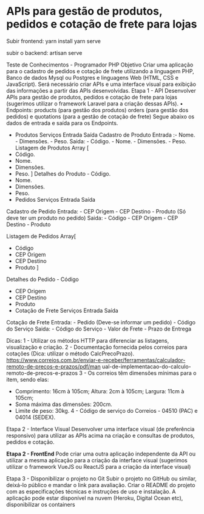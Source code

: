 # APIs para gestão de produtos, pedidos e cotação de frete para lojas

Subir frontend:
yarn install
yarn serve

subir o backend:
artisan serve

Teste de Conhecimentos - Programador PHP
Objetivo
Criar uma aplicação para o cadastro de pedidos e cotação de frete utilizando a linguagem PHP, Banco
de dados Mysql ou Postgres e linguagens Web (HTML, CSS e JavaScript). Será necessário criar APIs e
uma interface visual para exibição das informações a partir das APIs desenvolvidas.
Etapa 1 - API
Desenvolver APIs para gestão de produtos, pedidos e cotação de frete para lojas (sugerimos utilizar o
framework Laravel para a criação dessas APIs).
• Endpoints: products (para gestão dos produtos) orders (para gestão dos pedidos) e quotations
(para a gestão de cotação de frete)
Segue abaixo os dados de entrada e saída para os Endpoints.
- Produtos
Serviços Entrada Saída
Cadastro de Produto 
Entrada :- Nome. - Dimensões. - Peso.
Saida: - Código. - Nome. - Dimensões. - Peso.
Listagem de Produtos Array [
- Código.
- Nome.
- Dimensões.
- Peso.
]
Detalhes do Produto - Código.
- Nome.
- Dimensões.
- Peso.
- Pedidos
Serviços Entrada Saída

Cadastro de Pedido 
Entrada: - CEP Origem - CEP Destino - Produto (Só deve ter um produto no pedido)
Saida: - Código - CEP Origem - CEP Destino - Produto

Listagem de Pedidos Array[
- Código
- CEP Origem
- CEP Destino
- Produto
]

Detalhes do Pedido - Código
- CEP Origem
- CEP Destino
- Produto
- Cotação de Frete
Serviços Entrada Saída

Cotação de Frete 
Entrada: - Pedido (Deve-se informar um pedido) - Código do Serviço
Saida: - Código do Serviço - Valor de Frete - Prazo de Entrega

Dicas:
1 - Utilizar os métodos HTTP para diferenciar as listagens, visualização e criação.
2 - Documentação fornecida pelos correios para cotações (Dica: utilizar o método CalcPrecoPrazo).
https://www.correios.com.br/enviar-e-receber/ferramentas/calculador-remoto-de-precos-e-prazos/pdf/man
ual-de-implementacao-do-calculo-remoto-de-precos-e-prazos
3 - Os correios têm dimensões mínimas para o item, sendo elas:
- Comprimento: 16cm à 105cm; Altura: 2cm à 105cm; Largura: 11cm à 105cm;
- Soma máxima das dimensões: 200cm.
- Limite de peso: 30kg.
4 - Código de serviço do Correios - 04510 (PAC) e 04014 (SEDEX).

Etapa 2 - Interface Visual
Desenvolver uma interface visual (de preferência responsivo) para utilizar as APIs acima na criação e
consultas de produtos, pedidos e cotação.

**Etapa 2 - FrontEnd**
Pode criar uma outra aplicação independente da API ou utilizar a mesma aplicação para a criação da
interface visual (sugerimos utilizar o framework VueJS ou ReactJS para a criação da interface visual)


Etapa 3 - Disponibilizar o projeto no Git
Subir o projeto no GitHub ou similar, deixá-lo público e mandar o link para avaliação.
Criar o README do projeto com as especificações técnicas e instruções de uso e instalação.
A aplicação pode estar disponível na nuvem (Heroku, Digital Ocean etc), disponibilizar os containers
 
